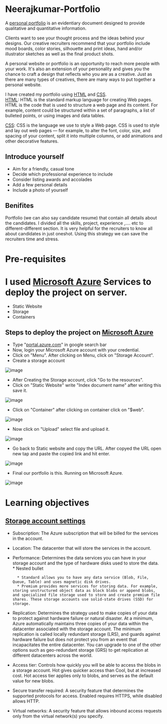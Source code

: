 # Neerajkumar-Portfolio

A [personal portfolio](https://neerajkumarportfolio.z5.web.core.windows.net/) is an evidentiary document designed to provide qualitative and quantitative information.

Clients want to see your thought process and the ideas behind your designs. Our creative recruiters recommend that your portfolio include mood boards, color stories, silhouette and print ideas, hand and/or illustrator sketches as well as the final product shots.

A personal website or portfolio is an opportunity to reach more people with your work. It's also an extension of your personality and gives you the chance to craft a design that reflects who you are as a creative. Just as there are many types of creatives, there are many ways to put together a personal website.

I have created my portfolio using [HTML](https://www.w3schools.com/html/html_intro.asp) and [CSS](https://www.w3schools.com/css/css_intro.asp). <br>
[HTML](https://developer.mozilla.org/en-US/docs/Learn/Getting_started_with_the_web/HTML_basics): HTML is the standard markup language for creating Web pages. HTML is the code that is used to structure a web page and its content. For example, content could be structured within a set of paragraphs, a list of bulleted points, or using images and data tables.

[CSS](https://developer.mozilla.org/en-US/docs/Learn/CSS/First_steps): CSS is the language we use to style a Web page. CSS is used to style and lay out web pages — for example, to alter the font, color, size, and spacing of your content, split it into multiple columns, or add animations and other decorative features.



## Introduce yourself
* Aim for a friendly, casual tone
* Decide which professional experience to include
* Consider listing awards and accolades
* Add a few personal details
* Include a photo of yourself


## Benifites
Portfolio (we can also say candidate resume) that contain all details about the candidates. I divided all the skills, project, experience ,.... etc to different-different section. It is very helpful for the recruiters to know all about candidates in just oneshot. Using this strategy we can save the recruiters time and stress.

# Pre-requisites



# I used [Microsoft Azure](https://portal.azure.com/#home) Services to deploy the project on server.
* Static Website
* Storage
* Containers


## Steps to deploy the project on [Microsoft Azure](https://portal.azure.com/#home)
* Type "[portal.azure.com](https://portal.azure.com/)" in google search bar
* Now, login your Microsoft Azure account with your credential. 
* Click on "Menu". After clicking on Menu, click on "Storage Account". 
* Create a storage account

![image](https://user-images.githubusercontent.com/44793025/155853576-399b8c81-42f9-4030-a704-116ec67ab62e.png)

* After Creating the Storage account, click "Go to the resources".
* Click on "Static Website" write "Index document name" after writing this save it.

![image](https://user-images.githubusercontent.com/44793025/155854246-be1c6360-db7f-4910-ab59-65336018a2bd.png)

* Click on "Container" after clicking on container click on "$web".

![image](https://user-images.githubusercontent.com/44793025/155854356-18837b31-7ff4-4df7-ac09-6bed04ca5332.png)

* Now click on "Upload" select file and upload it.

![image](https://user-images.githubusercontent.com/44793025/155854445-4db4cc7f-5910-4e3f-935a-90e2196f1d78.png)

* Go back to Static website and copy the URL. After copyed the URL open new tap and paste the copied link and hit enter.

![image](https://user-images.githubusercontent.com/44793025/155854532-46ec2806-d703-4f0c-962b-652fbd5af992.png)

* Final our portfolio is this. Running on Microsoft Azure.

![image](https://user-images.githubusercontent.com/44793025/155854581-503b9937-af9e-43c6-9c0f-762fe9682dca.png)










# Learning objectives

## [Storage account settings](https://docs.microsoft.com/en-us/learn/modules/create-azure-storage-account/2-decide-how-many-storage-accounts-you-need) 

* Subscription: The Azure subscription that will be billed for the services in the account.
* Location: The datacenter that will store the services in the account.
* Performance: Determines the data services you can have in your storage account and the type of hardware disks used to store the data. <br>
        * Nested bullet
        
        * Standard allows you to have any data service (Blob, File, Queue, Table) and uses magnetic disk drives.
        * Premium provides more services for storing data. For example, storing unstructured object data as block blobs or append blobs, and specialized file storage used to store and create premium file shares. These storage accounts use solid-state drives (SSD) for storage.
* Replication: Determines the strategy used to make copies of your data to protect against hardware failure or natural disaster. At a minimum, Azure automatically maintains three copies of your data within the datacenter associated with the storage account. The minimum replication is called locally redundant storage (LRS), and guards against hardware failure but does not protect you from an event that incapacitates the entire datacenter. You can upgrade to one of the other options such as geo-redundant storage (GRS) to get replication at different datacenters across the world.
* Access tier: Controls how quickly you will be able to access the blobs in a storage account. Hot gives quicker access than Cool, but at increased cost. Hot access tier applies only to blobs, and serves as the default value for new blobs.
* Secure transfer required: A security feature that determines the supported protocols for access. Enabled requires HTTPS, while disabled allows HTTP.
* Virtual networks: A security feature that allows inbound access requests only from the virtual network(s) you specify.


